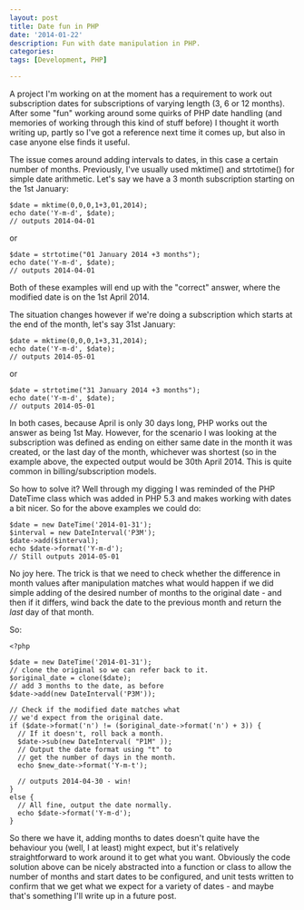 ```yaml
---
layout: post
title: Date fun in PHP
date: '2014-01-22'
description: Fun with date manipulation in PHP.
categories:
tags: [Development, PHP]

---
```


A project I'm working on at the moment has a requirement to work out subscription
dates for subscriptions of varying length (3, 6 or 12 months). After some "fun"
working around some quirks of PHP date handling (and memories of working through this
 kind of stuff before) I thought it worth writing up, partly
so I've got a reference next time it comes up, but also in case anyone else finds it
useful.

<!-- break -->

The issue comes around adding intervals to dates, in this case a certain number of months.
Previously, I've usually used mktime() and strtotime() for simple date arithmetic. Let's say
we have a 3 month subscription starting on the 1st January:

    $date = mktime(0,0,0,1+3,01,2014);
    echo date('Y-m-d', $date);
    // outputs 2014-04-01

or

    $date = strtotime("01 January 2014 +3 months");
    echo date('Y-m-d', $date);
    // outputs 2014-04-01

Both of these examples will end up with the "correct" answer, where the modified date is
 on the 1st April 2014.

The situation changes however if we're doing a subscription which starts at the end of the month,
 let's say 31st January:

    $date = mktime(0,0,0,1+3,31,2014);
    echo date('Y-m-d', $date);
    // outputs 2014-05-01

or

    $date = strtotime("31 January 2014 +3 months");
    echo date('Y-m-d', $date);
    // outputs 2014-05-01

In both cases, because April is only 30 days long, PHP works out the answer as being 1st May. However,
for the scenario I was looking at the subscription was defined as ending on either same date in the month
it was created, or the last day of the month, whichever was shortest (so in the example above, the
expected output would be 30th April 2014. This is quite common in billing/subscription models.

So how to solve it? Well through my digging I was reminded of the PHP DateTime class which was added in PHP 5.3
and makes working with dates a bit nicer. So for the above examples we could do:

    $date = new DateTime('2014-01-31');
    $interval = new DateInterval('P3M');
    $date->add($interval);
    echo $date->format('Y-m-d');
    // Still outputs 2014-05-01

No joy here. The trick is that we need to check whether the difference in month values after manipulation
matches what would happen if we did simple adding of the desired number of months to the original date -
and then if it differs, wind back the date to the previous month and return the *last* day of that month.

So:

    <?php

    $date = new DateTime('2014-01-31');
    // clone the original so we can refer back to it.
    $original_date = clone($date);
    // add 3 months to the date, as before
    $date->add(new DateInterval('P3M'));

    // Check if the modified date matches what
    // we'd expect from the original date.
    if ($date->format('n') != ($original_date->format('n') + 3)) {
      // If it doesn't, roll back a month.
      $date->sub(new DateInterval( "P1M" ));
      // Output the date format using "t" to
      // get the number of days in the month.
      echo $new_date->format('Y-m-t');

      // outputs 2014-04-30 - win!
    }
    else {
      // All fine, output the date normally.
      echo $date->format('Y-m-d');
    }

So there we have it, adding months to dates doesn't quite have the behaviour you (well, I at least)
 might expect, but it's relatively straightforward to work around it to get what you want.
Obviously the code solution above  can be nicely abstracted into a function or class to allow the
number of months and start dates to be configured, and unit tests written to confirm that we get
what we expect for a variety of dates - and maybe that's something I'll write up in a future post.
